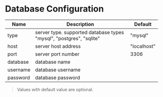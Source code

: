 # Database Configuration

|Name |Description |Default|
|---|---|---|
|type|server type. supported database types "mysql", "postgres", "sqlite"|"mysql"|
|host|server host address|"localhost"|
|port|server port number|3306|
|database|database name||
|username|database username||
|password|database password||


> Values with default value are optional.
